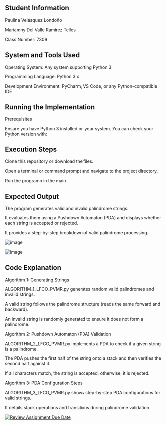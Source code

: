 
Student Information
--
Paulina Velásquez Londoño

Mariamny Del Valle Ramírez Telles

Class Number: 7309

System and Tools Used
--
Operating System: Any system supporting Python 3

Programming Language: Python 3.x

Development Environment: PyCharm, VS Code, or any Python-compatible IDE

Running the Implementation
--
Prerequisites

Ensure you have Python 3 installed on your system. You can check your Python version with:

Execution Steps
--
Clone this repository or download the files.

Open a terminal or command prompt and navigate to the project directory.

Run the programn in the main

Expected Output
--
The program generates valid and invalid palindrome strings.

It evaluates them using a Pushdown Automaton (PDA) and displays whether each string is accepted or rejected.

It provides a step-by-step breakdown of valid palindrome processing.

![image](https://github.com/user-attachments/assets/f6675c05-a6ad-4a77-8b11-522398c9cef3)

![image](https://github.com/user-attachments/assets/ef962686-1ce2-4ca5-9344-9ca22c6e0cdb)

Code Explanation
--
Algorithm 1: Generating Strings

ALGORITHM_1_LFCO_PVMR.py generates random valid palindromes and invalid strings.

A valid string follows the palindrome structure (reads the same forward and backward).

An invalid string is randomly generated to ensure it does not form a palindrome.

Algorithm 2: Pushdown Automaton (PDA) Validation

ALGORITHM_2_LFCO_PVMR.py implements a PDA to check if a given string is a palindrome.

The PDA pushes the first half of the string onto a stack and then verifies the second half against it.

If all characters match, the string is accepted; otherwise, it is rejected.

Algorithm 3: PDA Configuration Steps

ALGORITHM_3_LFCO_PVMR.py shows step-by-step PDA configurations for valid strings.

It details stack operations and transitions during palindrome validation.






[![Review Assignment Due Date](https://classroom.github.com/assets/deadline-readme-button-22041afd0340ce965d47ae6ef1cefeee28c7c493a6346c4f15d667ab976d596c.svg)](https://classroom.github.com/a/gjhNPQOm)

